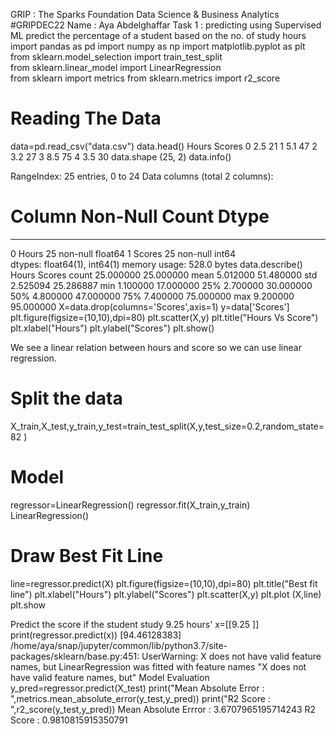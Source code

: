 
GRIP : The Sparks Foundation
Data Science & Business Analytics
#GRIPDEC22
Name : Aya Abdelghaffar
Task 1 : predicting using Supervised ML
predict the percentage of a student based on the no. of study hours
import pandas as pd
import numpy as np
import matplotlib.pyplot as plt 
from sklearn.model_selection import train_test_split  
from sklearn.linear_model import LinearRegression  
from sklearn import metrics 
from sklearn.metrics import r2_score
# Reading The Data
data=pd.read_csv("data.csv")
data.head()
Hours	Scores
0	2.5	21
1	5.1	47
2	3.2	27
3	8.5	75
4	3.5	30
data.shape
(25, 2)
data.info() 

RangeIndex: 25 entries, 0 to 24
Data columns (total 2 columns):
 #   Column  Non-Null Count  Dtype  
---  ------  --------------  -----  
 0   Hours   25 non-null     float64
 1   Scores  25 non-null     int64  
dtypes: float64(1), int64(1)
memory usage: 528.0 bytes
data.describe()
Hours	Scores
count	25.000000	25.000000
mean	5.012000	51.480000
std	2.525094	25.286887
min	1.100000	17.000000
25%	2.700000	30.000000
50%	4.800000	47.000000
75%	7.400000	75.000000
max	9.200000	95.000000
X=data.drop(columns='Scores',axis=1)
y=data['Scores']
plt.figure(figsize=(10,10),dpi=80)
plt.scatter(X,y)
plt.title("Hours Vs Score") 
plt.xlabel("Hours")
plt.ylabel("Scores")
plt.show()

We see a linear relation between hours and score so we can use linear regression.
# Split the data 
X_train,X_test,y_train,y_test=train_test_split(X,y,test_size=0.2,random_state=82 )
# Model
regressor=LinearRegression()
regressor.fit(X_train,y_train)
LinearRegression()
# Draw Best Fit Line
line=regressor.predict(X)
plt.figure(figsize=(10,10),dpi=80)
plt.title("Best fit line") 
plt.xlabel("Hours")
plt.ylabel("Scores")
plt.scatter(X,y)
plt.plot (X,line)
plt.show

Predict the score if the student study 9.25 hours'
x=[[9.25 ]]
print(regressor.predict(x))
[94.46128383]
/home/aya/snap/jupyter/common/lib/python3.7/site-packages/sklearn/base.py:451: UserWarning: X does not have valid feature names, but LinearRegression was fitted with feature names
  "X does not have valid feature names, but"
Model Evaluation
y_pred=regressor.predict(X_test)
print("Mean Absolute Error : ",metrics.mean_absolute_error(y_test,y_pred))
print("R2 Score : ",r2_score(y_test,y_pred))
Mean Absolute Errror :  3.6707965195714243
R2 Score :  0.9810815915350791
 
